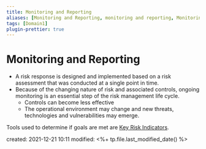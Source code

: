 ```yaml
---
title: Monitoring and Reporting
aliases: [Monitoring and Reporting, monitoring and reporting, Monitoring, monitoring, reporting, Reporting]
tags: [Domain1]
plugin-prettier: true
---
```


# Monitoring and Reporting

- A risk response is designed and implemented based on a risk assessment that was conducted at a single point in time.
- Because of the changing nature of risk and associated controls, ongoing monitoring is an essential step of the risk management life cycle.
	- Controls can become less effective
	- The operational environment may change and new threats, technologies and vulnerabilities may emerge.

Tools used to determine if goals are met are [Key Risk Indicators](Key-Risk-Indicators).



created: 2021-12-21 10:11
modified: <%+ tp.file.last_modified_date() %>
